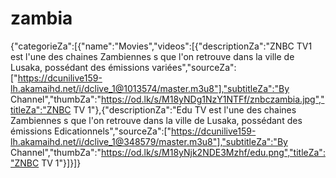 # zambia
{"categorieZa":[{"name":"Movies","videos":[{"descriptionZa":"ZNBC TV1 est l'une des chaines Zambiennes s que l'on retrouve dans la ville de Lusaka, possédant des émissions variées","sourceZa":["https://dcunilive159-lh.akamaihd.net/i/dclive_1@1013574/master.m3u8"],"subtitleZa":"By Channel","thumbZa":"https://od.lk/s/M18yNDg1NzY1NTFf/znbczambia.jpg","titleZa":"ZNBC TV 1"},{"descriptionZa":"Edu TV est l'une des chaines Zambiennes s que l'on retrouve dans la ville de Lusaka, possédant des émissions Edicationnels","sourceZa":["https://dcunilive159-lh.akamaihd.net/i/dclive_1@348579/master.m3u8"],"subtitleZa":"By Channel","thumbZa":"https://od.lk/s/M18yNjk2NDE3Mzhf/edu.png","titleZa":"ZNBC TV 1"}]}]}
